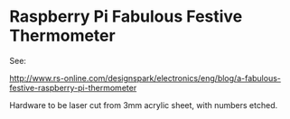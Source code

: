 # Raspberry Pi Fabulous Festive Thermometer

See:

http://www.rs-online.com/designspark/electronics/eng/blog/a-fabulous-festive-raspberry-pi-thermometer

Hardware to be laser cut from 3mm acrylic sheet, with numbers etched.

